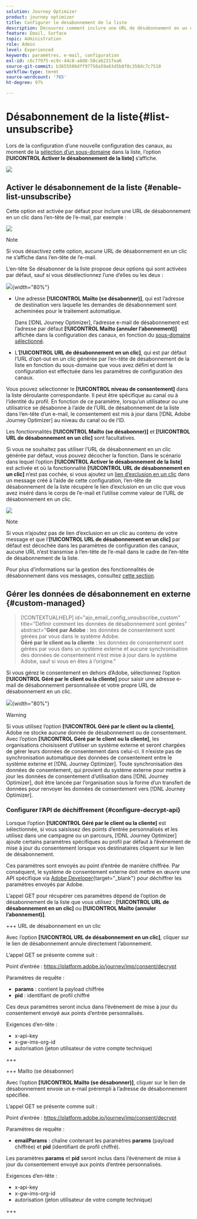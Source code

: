 ```yaml
---
solution: Journey Optimizer
product: journey optimizer
title: Configurer le désabonnement de la liste
description: Découvrez comment inclure une URL de désabonnement en un clic dans l’en-tête de vos e-mails lors de la configuration de votre canal
feature: Email, Surface
topic: Administration
role: Admin
level: Experienced
keywords: paramètres, e-mail, configuration
exl-id: c6c77975-ec9c-44c8-a8d8-50ca6231fea6
source-git-commit: b3655506dff97756a59a63d5b8f0c358dc7c7510
workflow-type: tm+mt
source-wordcount: '765'
ht-degree: 97%

---
```


# Désabonnement de la liste{#list-unsubscribe}

<!--Do not modify - Legal Review Done -->

Lors de la configuration d’une nouvelle configuration des canaux, au moment de la [sélection d’un sous-domaine](email-settings.md#subdomains-and-ip-pools) dans la liste, l’option **[!UICONTROL Activer le désabonnement de la liste]** s’affiche.

![](assets/preset-list-unsubscribe.png)

## Activer le désabonnement de la liste {#enable-list-unsubscribe}

Cette option est activée par défaut pour inclure une URL de désabonnement en un clic dans l’en-tête de l’e-mail, par exemple :

![](assets/preset-list-unsubscribe-header.png)

>[!NOTE]
>
>Si vous désactivez cette option, aucune URL de désabonnement en un clic ne s’affiche dans l’en-tête de l’e-mail.

L’en-tête Se désabonner de la liste propose deux options qui sont activées par défaut, sauf si vous désélectionnez l’une d’elles ou les deux :

![](assets/surface-list-unsubscribe.png){width="80%"}

* Une adresse **[!UICONTROL Mailto (se désabonner)]**, qui est l’adresse de destination vers laquelle les demandes de désabonnement sont acheminées pour le traitement automatique.

  Dans [!DNL Journey Optimizer], l’adresse e-mail de désabonnement est l’adresse par défaut **[!UICONTROL Mailto (annuler l’abonnement)]** affichée dans la configuration des canaux, en fonction du [sous-domaine sélectionné](#subdomains-and-ip-pools).<!--With this method, clicking the Unsubscribe link sends a pre-filled email to the unsubscribe address specified in the email header.-->

* L’**[!UICONTROL URL de désabonnement en un clic]**, qui est par défaut l’URL d’opt-out en un clic générée par l’en-tête de désabonnement de la liste en fonction du sous-domaine que vous avez défini et dont la configuration est effectuée dans les paramètres de configuration des canaux.<!--With this method, clicking the Unsubscribe link directly unsubscribes the user, requiring only a single action to unsubscribe.-->

Vous pouvez sélectionner le **[!UICONTROL niveau de consentement]** dans la liste déroulante correspondante. Il peut être spécifique au canal ou à l’identité du profil. En fonction de ce paramètre, lorsqu’un utilisateur ou une utilisatrice se désabonne à l’aide de l’URL de désabonnement de la liste dans l’en-tête d’un e-mail, le consentement est mis à jour dans [!DNL Adobe Journey Optimizer] au niveau du canal ou de l’ID.

Les fonctionnalités **[!UICONTROL Mailto (se désabonner)]** et **[!UICONTROL URL de désabonnement en un clic]** sont facultatives.

Si vous ne souhaitez pas utiliser l’URL de désabonnement en un clic générée par défaut, vous pouvez décocher la fonction. Dans le scénario dans lequel l’option **[!UICONTROL Activer le désabonnement de la liste]** est activée et où la fonctionnalité **[!UICONTROL URL de désabonnement en un clic]** n’est pas cochée, si vous ajoutez un [lien d’exclusion en un clic](../email/email-opt-out.md#one-click-opt-out) dans un message créé à l’aide de cette configuration, l’en-tête de désabonnement de la liste récupère le lien d’exclusion en un clic que vous avez inséré dans le corps de l’e-mail et l’utilise comme valeur de l’URL de désabonnement en un clic.

![](assets/preset-list-unsubscribe-opt-out-url.png)

>[!NOTE]
>
>Si vous n’ajoutez pas de lien d’exclusion en un clic au contenu de votre message et que l’**[!UICONTROL URL de désabonnement en un clic]** par défaut est décochée dans les paramètres de configuration des canaux, aucune URL n’est transmise à l’en-tête de l’e-mail dans le cadre de l’en-tête de désabonnement de la liste.

Pour plus d’informations sur la gestion des fonctionnalités de désabonnement dans vos messages, consultez [cette section](../email/email-opt-out.md#unsubscribe-header).

## Gérer les données de désabonnement en externe {#custom-managed}

>[!CONTEXTUALHELP]
>id="ajo_email_config_unsubscribe_custom"
>title="Définir comment les données de désabonnement sont gérées"
>abstract="**Géré par Adobe** : les données de consentement sont gérées par vous dans le système Adobe.<br>**Géré par le client ou la cliente** : les données de consentement sont gérées par vous dans un système externe et aucune synchronisation des données de consentement n’est mise à jour dans le système Adobe, sauf si vous en êtes à l’origine."

Si vous gérez le consentement en dehors d’Adobe, sélectionnez l’option **[!UICONTROL Géré par le client ou la cliente]** pour saisir une adresse e-mail de désabonnement personnalisée et votre propre URL de désabonnement en un clic.

![](assets/surface-list-unsubscribe-custom.png){width="80%"}

>[!WARNING]
>
>Si vous utilisez l’option **[!UICONTROL Géré par le client ou la cliente]**, Adobe ne stocke aucune donnée de désabonnement ou de consentement. Avec l’option **[!UICONTROL Géré par le client ou la cliente]**, les organisations choisissent d’utiliser un système externe et seront chargées de gérer leurs données de consentement dans celui-ci. Il n’existe pas de synchronisation automatique des données de consentement entre le système externe et [!DNL Journey Optimizer]. Toute synchronisation des données de consentement, qui provient du système externe pour mettre à jour les données de consentement d’utilisation dans [!DNL Journey Optimizer], doit être lancée par l’organisation sous la forme d’un transfert de données pour renvoyer les données de consentement vers [!DNL Journey Optimizer].

### Configurer l’API de déchiffrement {#configure-decrypt-api}

Lorsque l’option **[!UICONTROL Géré par le client ou la cliente]** est sélectionnée, si vous saisissez des points d’entrée personnalisés et les utilisez dans une campagne ou un parcours, [!DNL Journey Optimizer] ajoute certains paramètres spécifiques au profil par défaut à l’événement de mise à jour du consentement <!--sent to the custom endpoint -->lorsque vos destinataires cliquent sur le lien de désabonnement.

Ces paramètres sont envoyés au point d’entrée de manière chiffrée. Par conséquent, le système de consentement externe doit mettre en œuvre une API spécifique via [Adobe Developer](https://developer.adobe.com){target="_blank"} pour déchiffrer les paramètres envoyés par Adobe.

L’appel GET pour récupérer ces paramètres dépend de l’option de désabonnement de la liste que vous utilisez : **[!UICONTROL URL de désabonnement en un clic]** ou **[!UICONTROL Mailto (annuler l’abonnement)]**.

<!--To configure the API to send back the information to [!DNL Adobe Journey Optimizer] when a recipient has unsubscribed using the List unsubscribe option with custom endpoints, follow the steps below.-->

+++ URL de désabonnement en un clic

Avec l’option **[!UICONTROL URL de désabonnement en un clic]**, cliquer sur le lien de désabonnement annule directement l’abonnement.

L’appel GET se présente comme suit :

Point d’entrée : https://platform.adobe.io/journey/imp/consent/decrypt

Paramètres de requête :

* **params** : contient la payload chiffrée
* **pid** : identifiant de profil chiffré

Ces deux paramètres seront inclus dans l’événement de mise à jour du consentement envoyé aux points d’entrée personnalisés.

Exigences d’en-tête :

* x-api-key
* x-gw-ims-org-id
* autorisation (jeton utilisateur de votre compte technique)

+++

+++ Mailto (se désabonner)

Avec l’option **[!UICONTROL Mailto (se désabonner)]**, cliquer sur le lien de désabonnement envoie un e-mail prérempli à l’adresse de désabonnement spécifiée.

L’appel GET se présente comme suit :

Point d’entrée : https://platform.adobe.io/journey/imp/consent/decrypt

Paramètres de requête :

* **emailParams** : chaîne contenant les paramètres **params** (payload chiffrée) et **pid** (identifiant de profil chiffré).

Les paramètres **params** et **pid** seront inclus dans l’événement de mise à jour du consentement envoyé aux points d’entrée personnalisés.

Exigences d’en-tête :

* x-api-key
* x-gw-ims-org-id
* autorisation (jeton utilisateur de votre compte technique)

+++
